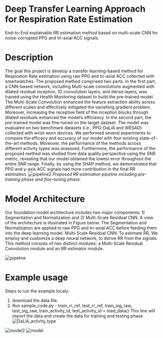 # Deep Transfer Learning Approach for Respiration Rate Estimation
End-to-End explainable RR estimation method based on multi-scale CNN for noise-corrupted PPG and tri-axial ACC signals. 

# Description
The goal this project is develop a transfer learning-based method for Respiration Rate estimation using raw PPG and tri-axial ACC collected with smartwatches. The proposed method comprised two parts. In the first part, a CNN-based network, including Multi-scale convolutions augmented with dilated residual inception, 1D convolution layers, and dense layers, was trained using the Health Monitoring dataset to build the pre-trained model. The Multi-Scale Convolution enhanced the feature extraction ability across different scales and effectively mitigated the vanishing gradient problem. Moreover, increasing the receptive field of the inception blocks through dilated residuals enhanced the model’s efficiency. In the second part, the pre-trained model was fine-tuned on the target dataset. The model was evaluated on two benchmark datasets (i.e., PPG-DaLiA and WESAD) collected with wrist-worn devices. We performed several experiments to compare the efficacy and accuracy of our model with four existing state-of-the-art methods. Moreover, the performance of the methods across different activity types was assessed. Furthermore, the performance of the proposed method was studied from data quality perspective using the SNR metric, revealing that our model obtained the lowest error throughout the entire SNR range. Finally, by using the SHAP method, we demonstrated that PPG and y-axis ACC signals had more contribution in the final RR estimation.
![pipeline2](https://github.com/kazemikianoosh/RR_Estimation/assets/51022509/854210b7-df19-4ded-85e1-ff9874d748e5)
*Proposed RR estimation pipeline including pre-training phase and fine-tuning phase.*
# Model Architecture
Our foundation model architecture includes two major components: 1) Segmentation and Normalization and 2) Multi-Scale Residual CNN. A view of the architecture is illustrated in Figure below. The Segmentation and Normalization are applied to raw PPG and tri-axial ACC before feeding them into the deep learning model. Multi-Scale Residual CNN: To estimate RR, We employ and customize a deep neural network, to derive RR from the signals. This method consists of two distinct modules: a Multi-Scale Residual Convolution module and an RR estimator module.

![pipeline](https://github.com/user-attachments/assets/325478ff-2cda-41c4-b952-d2a955d4be4b)

# Example usage
Steps to run the example localy:
  1. download the data file.
  2. Run sample_code.py
    - train_rr_ref, test_rr_ref, train_sig_raw, test_sig_raw, train_activity_id, test_activity_id = load_data()
     This line will import the data and create the data for training and testing phase
![DaLiA_activity_type](https://github.com/kazemikianoosh/RR_Estimation/assets/51022509/fe2d51be-879d-4070-8a10-cc7648c4db47)

![model2](https://github.com/kazemikianoosh/RR_Estimation/assets/51022509/e74a82b4-4b32-491c-9330-a6f6ff170e0c)
![model](https://github.com/kazemikianoosh/RR_Estimation/assets/51022509/f0fc2bf8-e183-4c80-a36d-bf58e5974986)

